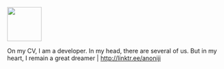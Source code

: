 <img src="https://user-images.githubusercontent.com/6703996/189537579-e1a9c68c-39d7-4ad2-8e22-e64f99299887.png" height="80" />

On my CV, I am a developer. In my head, there are several of us. But in my heart, I remain a great dreamer | http://linktr.ee/anoniji
